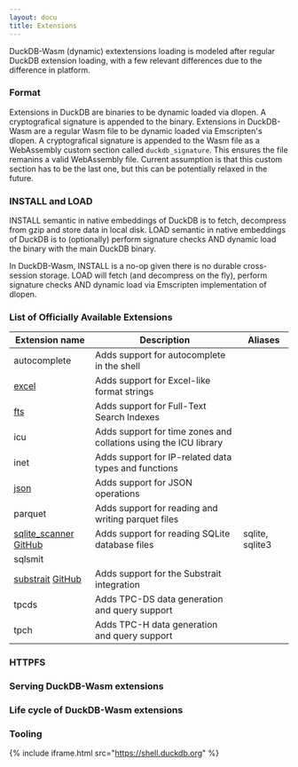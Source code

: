 ```yaml
---
layout: docu
title: Extensions
---
```


DuckDB-Wasm (dynamic) extextensions loading is modeled after regular DuckDB extension loading, with a few relevant differences due to the difference in platform.

### Format

Extensions in DuckDB are binaries to be dynamic loaded via dlopen. A cryptografical signature is appended to the binary.
Extensions in DuckDB-Wasm are a regular Wasm file to be dynamic loaded via Emscripten's dlopen. A cryptografical signature is appended to the Wasm file as a WebAssembly custom section called `duckdb_signature`.
This ensures the file remanins a valid WebAssembly file. Current assumption is that this custom section has to be the last one, but this can be potentially relaxed in the future.

### INSTALL and LOAD

INSTALL semantic in native embeddings of DuckDB is to fetch, decompress from gzip and store data in local disk.
LOAD semantic in native embeddings of DuckDB is to (optionally) perform signature checks AND dynamic load the binary with the main DuckDB binary.

In DuckDB-Wasm, INSTALL is a no-op given there is no durable cross-session storage. LOAD will fetch (and decompress on the fly), perform signature checks AND dynamic load via Emscripten implementation of dlopen.

### List of Officially Available Extensions

| Extension name | Description | Aliases |
|---|-----|--|
| autocomplete                                                                                                           | Adds support for autocomplete in the shell                                         |                 |
| [excel](excel)                                                                                                         | Adds support for Excel-like format strings                                         |                 |
| [fts](full_text_search)                                                                                                | Adds support for Full-Text Search Indexes                                          |                 |
| icu                                                                                                                    | Adds support for time zones and collations using the ICU library                   |                 |
| inet                                                                                                                   | Adds support for IP-related data types and functions                               |                 |
| [json](json)                                                                                                           | Adds support for JSON operations                                                   |                 |
| parquet                                                                                                                | Adds support for reading and writing parquet files                                 |                 |
| [sqlite_scanner](sqlite_scanner) [<span class="git">GitHub</span>](https://github.com/duckdblabs/sqlite_scanner)       | Adds support for reading SQLite database files                                     | sqlite, sqlite3 |
| sqlsmit      |  | |
| [substrait](substrait) [<span class="git">GitHub</span>](https://github.com/duckdblabs/substrait)                      | Adds support for the Substrait integration                                         |                 |
| tpcds                                                                                                                  | Adds TPC-DS data generation and query support                                      |                 |
| tpch                                                                                                                   | Adds TPC-H data generation and query support                                       |                 |

### HTTPFS

### Serving DuckDB-Wasm extensions

### Life cycle of DuckDB-Wasm extensions

### Tooling

<!-- markdownlint-disable-next-line -->
{% include iframe.html src="https://shell.duckdb.org" %}
